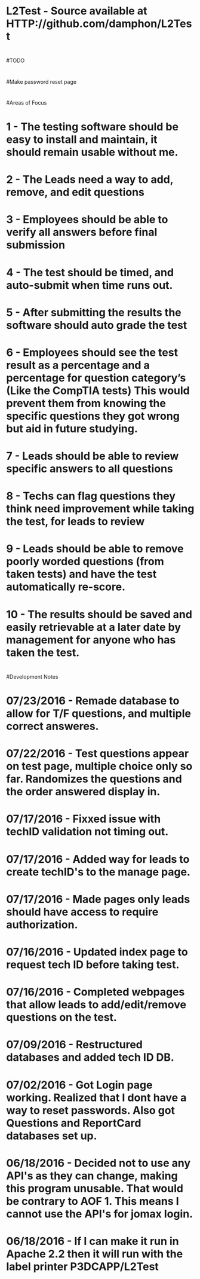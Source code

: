 # L2Test - Source available at HTTP://github.com/damphon/L2Test
#
#TODO
#
#
#Make password reset page
#
#Areas of Focus
#   1 - The testing software should be easy to install and maintain, it should remain usable without me.
#	2 - The Leads need a way to add, remove, and edit questions
#	3 - Employees should be able to verify all answers before final submission
#	4 - The test should be timed, and auto-submit when time runs out.
#	5 - After submitting the results the software should auto grade the test
#	6 - Employees should see the test result as a percentage and a percentage for question category’s (Like the CompTIA tests) This would prevent them from knowing the specific questions they got wrong but aid in future studying. 
#	7 - Leads should be able to review specific answers to all questions
#	8 - Techs can flag questions they think need improvement while taking the test, for leads to review
#	9 - Leads should be able to remove poorly worded questions (from taken tests) and have the test automatically re-score.
#   10 - The results should be saved and easily retrievable at a later date by management for anyone who has taken the test.
#
#Development Notes
#   07/23/2016 - Remade database to allow for T/F questions, and multiple correct answeres. 
#   07/22/2016 - Test questions appear on test page, multiple choice only so far. Randomizes the questions and the order answered display in.
#   07/17/2016 - Fixxed issue with techID validation not timing out.
#   07/17/2016 - Added way for leads to create techID's to the manage page.
#   07/17/2016 - Made pages only leads should have access to require authorization.
#   07/16/2016 - Updated index page to request tech ID before taking test.
#   07/16/2016 - Completed webpages that allow leads to add/edit/remove questions on the test.
#   07/09/2016 - Restructured databases and added tech ID DB.
#   07/02/2016 - Got Login page working. Realized that I dont have a way to reset passwords. Also got Questions and ReportCard databases set up.
#   06/18/2016 - Decided not to use any API's as they can change, making this program unusable. That would be contrary to AOF 1. This means I cannot use the API's for jomax login. 
#   06/18/2016 - If I can make it run in Apache 2.2 then it will run with the label printer P3DCAPP/L2Test
